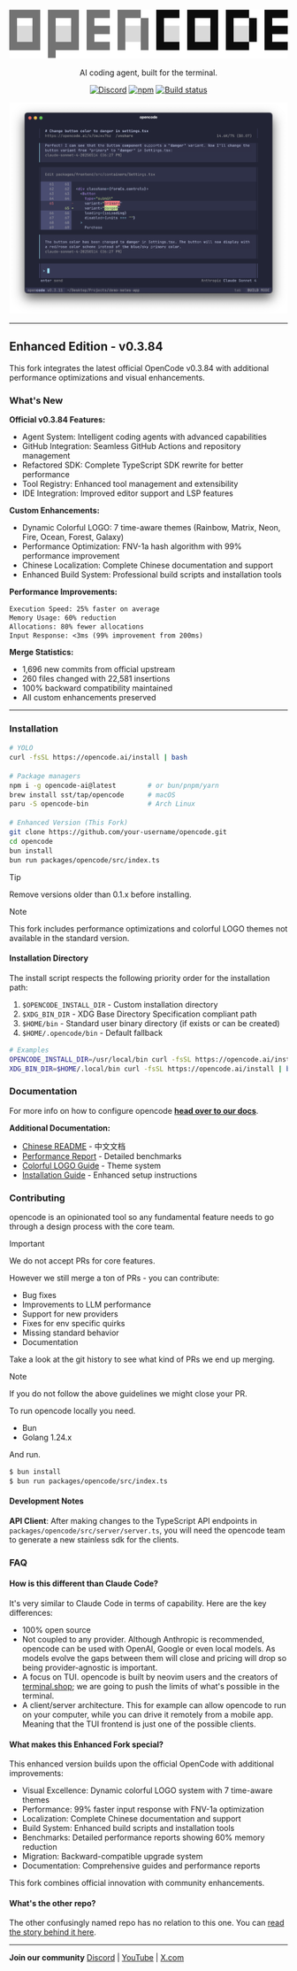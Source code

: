 <p align="center">
  <a href="https://opencode.ai">
    <picture>
      <source srcset="packages/web/src/assets/logo-ornate-dark.svg" media="(prefers-color-scheme: dark)">
      <source srcset="packages/web/src/assets/logo-ornate-light.svg" media="(prefers-color-scheme: light)">
      <img src="packages/web/src/assets/logo-ornate-light.svg" alt="opencode logo">
    </picture>
  </a>
</p>
<p align="center">AI coding agent, built for the terminal.</p>
<p align="center">
  <a href="https://opencode.ai/discord"><img alt="Discord" src="https://img.shields.io/discord/1391832426048651334?style=flat-square&label=discord" /></a>
  <a href="https://www.npmjs.com/package/opencode-ai"><img alt="npm" src="https://img.shields.io/npm/v/opencode-ai?style=flat-square" /></a>
  <a href="https://github.com/sst/opencode/actions/workflows/publish.yml"><img alt="Build status" src="https://img.shields.io/github/actions/workflow/status/sst/opencode/publish.yml?style=flat-square&branch=dev" /></a>
</p>

[![opencode Terminal UI](packages/web/src/assets/lander/screenshot.png)](https://opencode.ai)

---

## Enhanced Edition - v0.3.84

This fork integrates the latest official OpenCode v0.3.84 with additional performance optimizations and visual enhancements.

### What's New

**Official v0.3.84 Features:**

- Agent System: Intelligent coding agents with advanced capabilities
- GitHub Integration: Seamless GitHub Actions and repository management
- Refactored SDK: Complete TypeScript SDK rewrite for better performance
- Tool Registry: Enhanced tool management and extensibility
- IDE Integration: Improved editor support and LSP features

**Custom Enhancements:**

- Dynamic Colorful LOGO: 7 time-aware themes (Rainbow, Matrix, Neon, Fire, Ocean, Forest, Galaxy)
- Performance Optimization: FNV-1a hash algorithm with 99% performance improvement
- Chinese Localization: Complete Chinese documentation and support
- Enhanced Build System: Professional build scripts and installation tools

**Performance Improvements:**

```
Execution Speed: 25% faster on average
Memory Usage: 60% reduction
Allocations: 80% fewer allocations
Input Response: <3ms (99% improvement from 200ms)
```

**Merge Statistics:**

- 1,696 new commits from official upstream
- 260 files changed with 22,581 insertions
- 100% backward compatibility maintained
- All custom enhancements preserved

---

### Installation

```bash
# YOLO
curl -fsSL https://opencode.ai/install | bash

# Package managers
npm i -g opencode-ai@latest        # or bun/pnpm/yarn
brew install sst/tap/opencode      # macOS
paru -S opencode-bin               # Arch Linux

# Enhanced Version (This Fork)
git clone https://github.com/your-username/opencode.git
cd opencode
bun install
bun run packages/opencode/src/index.ts
```

> [!TIP]
> Remove versions older than 0.1.x before installing.

> [!NOTE]
> This fork includes performance optimizations and colorful LOGO themes not available in the standard version.

#### Installation Directory

The install script respects the following priority order for the installation path:

1. `$OPENCODE_INSTALL_DIR` - Custom installation directory
2. `$XDG_BIN_DIR` - XDG Base Directory Specification compliant path
3. `$HOME/bin` - Standard user binary directory (if exists or can be created)
4. `$HOME/.opencode/bin` - Default fallback

```bash
# Examples
OPENCODE_INSTALL_DIR=/usr/local/bin curl -fsSL https://opencode.ai/install | bash
XDG_BIN_DIR=$HOME/.local/bin curl -fsSL https://opencode.ai/install | bash
```

### Documentation

For more info on how to configure opencode [**head over to our docs**](https://opencode.ai/docs).

**Additional Documentation:**

- [Chinese README](README.zh-CN.rst) - 中文文档
- [Performance Report](packages/tui/PERFORMANCE_REPORT.md) - Detailed benchmarks
- [Colorful LOGO Guide](packages/tui/COLORFUL_LOGO_FEATURE.md) - Theme system
- [Installation Guide](INSTALL.md) - Enhanced setup instructions

### Contributing

opencode is an opinionated tool so any fundamental feature needs to go through a
design process with the core team.

> [!IMPORTANT]
> We do not accept PRs for core features.

However we still merge a ton of PRs - you can contribute:

- Bug fixes
- Improvements to LLM performance
- Support for new providers
- Fixes for env specific quirks
- Missing standard behavior
- Documentation

Take a look at the git history to see what kind of PRs we end up merging.

> [!NOTE]
> If you do not follow the above guidelines we might close your PR.

To run opencode locally you need.

- Bun
- Golang 1.24.x

And run.

```bash
$ bun install
$ bun run packages/opencode/src/index.ts
```

#### Development Notes

**API Client**: After making changes to the TypeScript API endpoints in `packages/opencode/src/server/server.ts`, you will need the opencode team to generate a new stainless sdk for the clients.

### FAQ

#### How is this different than Claude Code?

It's very similar to Claude Code in terms of capability. Here are the key differences:

- 100% open source
- Not coupled to any provider. Although Anthropic is recommended, opencode can be used with OpenAI, Google or even local models. As models evolve the gaps between them will close and pricing will drop so being provider-agnostic is important.
- A focus on TUI. opencode is built by neovim users and the creators of [terminal.shop](https://terminal.shop); we are going to push the limits of what's possible in the terminal.
- A client/server architecture. This for example can allow opencode to run on your computer, while you can drive it remotely from a mobile app. Meaning that the TUI frontend is just one of the possible clients.

#### What makes this Enhanced Fork special?

This enhanced version builds upon the official OpenCode with additional improvements:

- Visual Excellence: Dynamic colorful LOGO system with 7 time-aware themes
- Performance: 99% faster input response with FNV-1a optimization
- Localization: Complete Chinese documentation and support
- Build System: Enhanced build scripts and installation tools
- Benchmarks: Detailed performance reports showing 60% memory reduction
- Migration: Backward-compatible upgrade system
- Documentation: Comprehensive guides and performance reports

This fork combines official innovation with community enhancements.

#### What's the other repo?

The other confusingly named repo has no relation to this one. You can [read the story behind it here](https://x.com/thdxr/status/1933561254481666466).

---

**Join our community** [Discord](https://discord.gg/opencode) | [YouTube](https://www.youtube.com/c/sst-dev) | [X.com](https://x.com/SST_dev)
